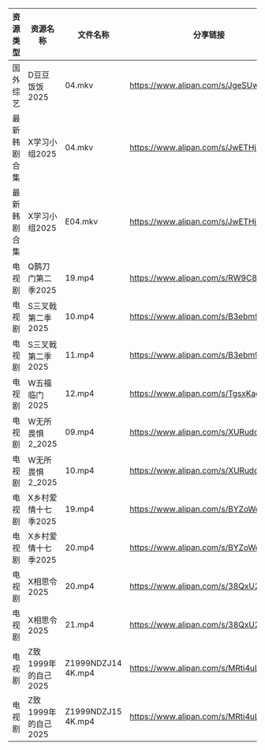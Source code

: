 | 资源类型   | 资源名称           | 文件名称               | 分享链接                                 | 更新时间                |
| ------ | -------------- | ------------------ | ------------------------------------ | ------------------- |
| 国外综艺   | D豆豆饭饭2025      | 04.mkv             | https://www.alipan.com/s/JgeSUwxbBue | 2025-01-31 16:07:20 |
| 最新韩剧合集 | X学习小组2025      | 04.mkv             | https://www.alipan.com/s/JwETHjdgbg2 | 2025-01-31 14:07:51 |
| 最新韩剧合集 | X学习小组2025      | E04.mkv            | https://www.alipan.com/s/JwETHjdgbg2 | 2025-01-31 00:06:41 |
| 电视剧    | Q鹊刀门第二季2025    | 19.mp4             | https://www.alipan.com/s/RW9C8QeAfMP | 2025-01-31 12:06:19 |
| 电视剧    | S三叉戟第二季2025    | 10.mp4             | https://www.alipan.com/s/B3ebm9HbnkE | 2025-01-31 12:06:33 |
| 电视剧    | S三叉戟第二季2025    | 11.mp4             | https://www.alipan.com/s/B3ebm9HbnkE | 2025-01-31 12:06:33 |
| 电视剧    | W五福临门2025      | 12.mp4             | https://www.alipan.com/s/TgsxKagWFvt | 2025-01-31 12:06:35 |
| 电视剧    | W无所畏惧2_2025    | 09.mp4             | https://www.alipan.com/s/XURudc6hWGh | 2025-01-31 12:06:40 |
| 电视剧    | W无所畏惧2_2025    | 10.mp4             | https://www.alipan.com/s/XURudc6hWGh | 2025-01-31 12:06:40 |
| 电视剧    | X乡村爱情十七季2025   | 19.mp4             | https://www.alipan.com/s/BYZoWqmYxdR | 2025-01-31 16:06:37 |
| 电视剧    | X乡村爱情十七季2025   | 20.mp4             | https://www.alipan.com/s/BYZoWqmYxdR | 2025-01-31 16:06:36 |
| 电视剧    | X相思令2025       | 20.mp4             | https://www.alipan.com/s/38QxU2DG1hM | 2025-01-31 12:06:52 |
| 电视剧    | X相思令2025       | 21.mp4             | https://www.alipan.com/s/38QxU2DG1hM | 2025-01-31 12:06:51 |
| 电视剧    | Z致1999年的自己2025 | Z1999NDZJ14 4K.mp4 | https://www.alipan.com/s/MRti4uL811P | 2025-01-31 12:07:08 |
| 电视剧    | Z致1999年的自己2025 | Z1999NDZJ15 4K.mp4 | https://www.alipan.com/s/MRti4uL811P | 2025-01-31 12:07:08 |

